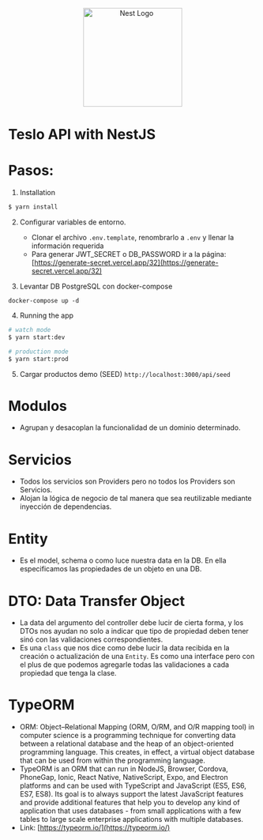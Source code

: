 <p align="center">
  <a href="https://github.com/ElisPerez/teslo-shop-nestjs" target="blank"><img src="https://nestjs.com/img/logo-small.svg" width="200" alt="Nest Logo" /></a>
</p>

# Teslo API with NestJS

# Pasos:

1. Installation

```bash
$ yarn install
```

2. Configurar variables de entorno.

   - Clonar el archivo `.env.template`, renombrarlo a `.env` y llenar la información requerida
   - Para generar JWT_SECRET o DB_PASSWORD ir a la página: [https://generate-secret.vercel.app/32](https://generate-secret.vercel.app/32)

3. Levantar DB PostgreSQL con docker-compose

```
docker-compose up -d
```

4. Running the app

```bash
# watch mode
$ yarn start:dev

# production mode
$ yarn start:prod
```

5. Cargar productos demo (SEED)
   `http://localhost:3000/api/seed`

# Modulos

- Agrupan y desacoplan la funcionalidad de un dominio determinado.

# Servicios

- Todos los servicios son Providers pero no todos los Providers son Servicios.
- Alojan la lógica de negocio de tal manera que sea reutilizable mediante inyección de dependencias.

# Entity

- Es el model, schema o como luce nuestra data en la DB. En ella especificamos las propiedades de un objeto en una DB.

# DTO: Data Transfer Object

- La data del argumento del controller debe lucir de cierta forma, y los DTOs nos ayudan no solo a indicar que tipo de propiedad deben tener sinó con las validaciones correspondientes.
- Es una `class` que nos dice como debe lucir la data recibida en la creación o actualización de una `Entity`. Es como una interface pero con el plus de que podemos agregarle todas las validaciones a cada propiedad que tenga la clase.

# TypeORM

- ORM: Object–Relational Mapping (ORM, O/RM, and O/R mapping tool) in computer science is a programming technique for converting data between a relational database and the heap of an object-oriented programming language. This creates, in effect, a virtual object database that can be used from within the programming language.
- TypeORM is an ORM that can run in NodeJS, Browser, Cordova, PhoneGap, Ionic, React Native, NativeScript, Expo, and Electron platforms and can be used with TypeScript and JavaScript (ES5, ES6, ES7, ES8). Its goal is to always support the latest JavaScript features and provide additional features that help you to develop any kind of application that uses databases - from small applications with a few tables to large scale enterprise applications with multiple databases.
- Link: [https://typeorm.io/](https://typeorm.io/)
